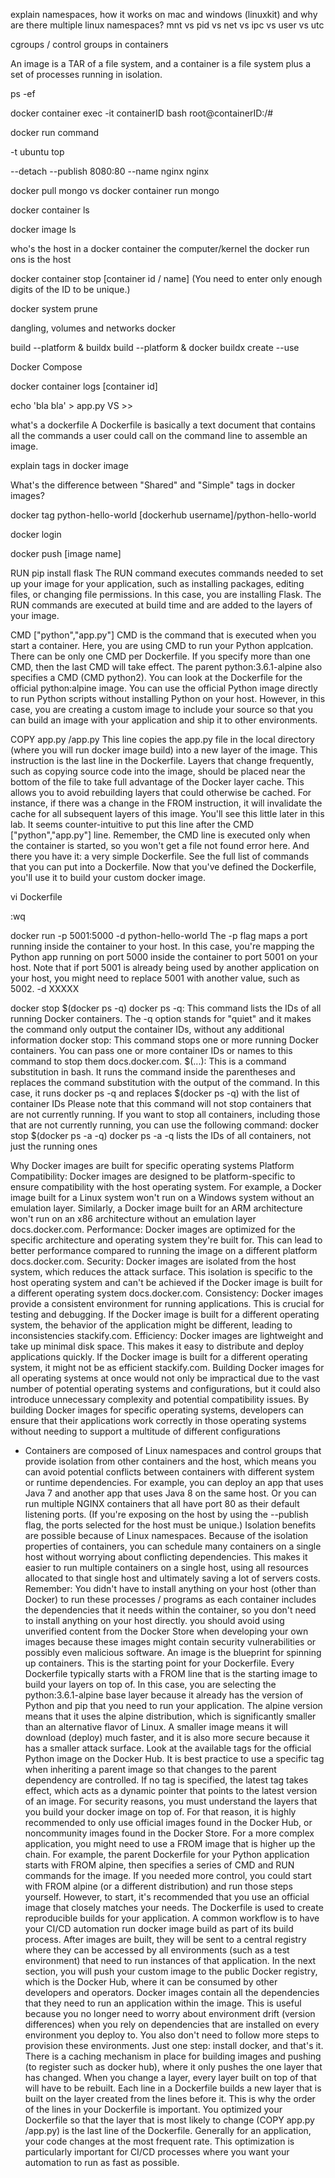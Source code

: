 explain namespaces, how it works on mac and windows (linuxkit) and why are there multiple linux namespaces? mnt vs pid vs net vs ipc vs user vs utc

cgroups / control groups in containers

An image is a TAR of a file system, and a container is a file system plus a set of processes running in isolation.

ps -ef

docker container exec -it containerID bash root@containerID:/#

docker run command

-t ubuntu top

--detach --publish 8080:80 --name nginx nginx

docker pull mongo vs docker container run mongo

docker container ls

docker image ls

who's the host in a docker container
the computer/kernel the docker run ons is the host

docker container stop [container id / name] (You need to enter only enough digits of the ID to be unique.)

docker system prune

dangling, volumes and networks docker

build --platform & buildx build --platform & docker buildx create --use

Docker Compose

docker container logs [container id] 

echo 'bla bla' > app.py VS >>


what's a dockerfile
A Dockerfile is basically a text document that contains all the commands a user could call on the command line to assemble an image.

explain tags in docker image

What's the difference between "Shared" and "Simple" tags in docker images?

docker tag python-hello-world [dockerhub username]/python-hello-world

docker login

docker push [image name]

RUN pip install flask
The RUN command executes commands needed to set up your image for your application, such as installing packages, editing files, or changing file permissions. In this case, you are installing Flask. The RUN commands are executed at build time and are added to the layers of your image.

CMD ["python","app.py"]
CMD is the command that is executed when you start a container. Here, you are using CMD to run your Python applcation.
There can be only one CMD per Dockerfile. If you specify more than one CMD, then the last CMD will take effect. The parent python:3.6.1-alpine also specifies a CMD (CMD python2). You can look at the Dockerfile for the official python:alpine image.
You can use the official Python image directly to run Python scripts without installing Python on your host. However, in this case, you are creating a custom image to include your source so that you can build an image with your application and ship it to other environments.

COPY app.py /app.py
This line copies the app.py file in the local directory (where you will run docker image build) into a new layer of the image. This instruction is the last line in the Dockerfile. Layers that change frequently, such as copying source code into the image, should be placed near the bottom of the file to take full advantage of the Docker layer cache. This allows you to avoid rebuilding layers that could otherwise be cached. For instance, if there was a change in the FROM instruction, it will invalidate the cache for all subsequent layers of this image. You'll see this little later in this lab.
It seems counter-intuitive to put this line after the CMD ["python","app.py"] line. Remember, the CMD line is executed only when the container is started, so you won't get a file not found error here.
And there you have it: a very simple Dockerfile. See the full list of commands that you can put into a Dockerfile. Now that you've defined the Dockerfile, you'll use it to build your custom docker image.

vi Dockerfile

:wq

docker run -p 5001:5000 -d python-hello-world
The -p flag maps a port running inside the container to your host. In this case, you're mapping the Python app running on port 5000 inside the container to port 5001 on your host. Note that if port 5001 is already being used by another application on your host, you might need to replace 5001 with another value, such as 5002. -d XXXXX

docker stop $(docker ps -q)
docker ps -q: This command lists the IDs of all running Docker containers. The -q option stands for "quiet" and it makes the command only output the container IDs, without any additional information
docker stop: This command stops one or more running Docker containers. You can pass one or more container IDs or names to this command to stop them docs.docker.com.
$(...): This is a command substitution in bash. It runs the command inside the parentheses and replaces the command substitution with the output of the command. In this case, it runs docker ps -q and replaces $(docker ps -q) with the list of container IDs
Please note that this command will not stop containers that are not currently running. If you want to stop all containers, including those that are not currently running, you can use the following command:
docker stop $(docker ps -a -q)
docker ps -a -q lists the IDs of all containers, not just the running ones

Why Docker images are built for specific operating systems
Platform Compatibility: Docker images are designed to be platform-specific to ensure compatibility with the host operating system. For example, a Docker image built for a Linux system won't run on a Windows system without an emulation layer. Similarly, a Docker image built for an ARM architecture won't run on an x86 architecture without an emulation layer docs.docker.com.
Performance: Docker images are optimized for the specific architecture and operating system they're built for. This can lead to better performance compared to running the image on a different platform docs.docker.com.
Security: Docker images are isolated from the host system, which reduces the attack surface. This isolation is specific to the host operating system and can't be achieved if the Docker image is built for a different operating system docs.docker.com.
Consistency: Docker images provide a consistent environment for running applications. This is crucial for testing and debugging. If the Docker image is built for a different operating system, the behavior of the application might be different, leading to inconsistencies stackify.com.
Efficiency: Docker images are lightweight and take up minimal disk space. This makes it easy to distribute and deploy applications quickly. If the Docker image is built for a different operating system, it might not be as efficient stackify.com.
Building Docker images for all operating systems at once would not only be impractical due to the vast number of potential operating systems and configurations, but it could also introduce unnecessary complexity and potential compatibility issues. By building Docker images for specific operating systems, developers can ensure that their applications work correctly in those operating systems without needing to support a multitude of different configurations

* Containers are composed of Linux namespaces and control groups that provide isolation from other containers and the host, which means you can avoid potential conflicts between containers with different system or runtime dependencies. For example, you  can deploy an app that uses Java 7 and another app that uses Java 8 on the same host. Or you can run multiple NGINX containers that all have port 80 as their default listening ports. (If you're exposing on the host by using the --publish flag, the ports selected for the host must be unique.) Isolation benefits are possible because of Linux namespaces. 
Because of the isolation properties of containers, you can schedule many containers on a single host without worrying about conflicting dependencies. This makes it easier to run multiple containers on a single host, using all resources allocated to that single host and ultimately saving a lot of servers costs. 
Remember: You didn't have to install anything on your host (other than Docker) to run these processes / programs as each container includes the dependencies that it needs within the container, so you don't need to install anything on your host directly.
you should avoid using unverified content from the Docker Store when developing your own images because these images might contain security vulnerabilities or possibly even malicious software.
An image is the blueprint for spinning up containers.
This is the starting point for your Dockerfile. Every Dockerfile typically starts with a FROM line that is the starting image to build your layers on top of. In this case, you are selecting the python:3.6.1-alpine base layer because it already has the version of Python and pip that you need to run your application. The alpine version means that it uses the alpine distribution, which is significantly smaller than an alternative flavor of Linux. A smaller image means it will download (deploy) much faster, and it is also more secure because it has a smaller attack surface.
Look at the available tags for the official Python image on the Docker Hub. It is best practice to use a specific tag when inheriting a parent image so that changes to the parent dependency are controlled. If no tag is specified, the latest tag takes effect, which acts as a dynamic pointer that points to the latest version of an image.
For security reasons, you must understand the layers that you build your docker image on top of. For that reason, it is highly recommended to only use official images found in the Docker Hub, or noncommunity images found in the Docker Store. 
For a more complex application, you might need to use a FROM image that is higher up the chain. For example, the parent Dockerfile for your Python application starts with FROM alpine, then specifies a series of CMD and RUN commands for the image. If you needed more control, you could start with FROM alpine (or a different distribution) and run those steps yourself. However, to start, it's recommended that you use an official image that closely matches your needs.
The Dockerfile is used to create reproducible builds for your application. A common workflow is to have your CI/CD automation run docker image build as part of its build process. After images are built, they will be sent to a central registry where they can be accessed by all environments (such as a test environment) that need to run instances of that application. In the next section, you will push your custom image to the public Docker registry, which is the Docker Hub, where it can be consumed by other developers and operators.
Docker images contain all the dependencies that they need to run an application within the image. This is useful because you no longer need to worry about environment drift (version differences) when you rely on dependencies that are installed on every environment you deploy to. You also don't need to follow more steps to provision these environments. Just one step: install docker, and that's it.
There is a caching mechanism in place for building images and pushing (to register such as docker hub), where it only pushes the one layer that has changed. When you change a layer, every layer built on top of that will have to be rebuilt. Each line in a Dockerfile builds a new layer that is built on the layer created from the lines before it. This is why the order of the lines in your Dockerfile is important. You optimized your Dockerfile so that the layer that is most likely to change (COPY app.py /app.py) is the last line of the Dockerfile. Generally for an application, your code changes at the most frequent rate. This optimization is particularly important for CI/CD processes where you want your automation to run as fast as possible.

